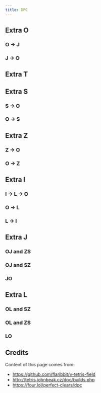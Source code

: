 ```yaml
---
title: DPC
---
```


## Extra O

### O -> J

<TDPC v-bind="extra_O.O2J" />

### J -> O

<TDPC v-bind="extra_O.J2O" />


## Extra T

<TDPC v-bind="extra_T.ALL" />

## Extra S

### S -> O

<TDPC v-bind="extra_S.S2O" />

### O -> S

<TDPC v-bind="extra_S.O2S" />

## Extra Z

### Z -> O

<TDPC v-bind="extra_Z.Z2O" />

### O -> Z

<TDPC v-bind="extra_Z.O2Z" />

## Extra I

### I -> L -> O
<TDPC v-bind="extra_I.I2L2O" />

### O -> L
<TDPC v-bind="extra_I.O2L" />

### L -> I 
<TDPC v-bind="extra_I.L2I" />

## Extra J

### OJ and ZS
<TDPC v-bind="extra_J.OJZS" />

### OJ and SZ
<TDPC v-bind="extra_J.OJSZ" />

### JO
<TDPC v-bind="extra_J.JO" />

## Extra L

### OL and SZ
<TDPC v-bind="extra_L.OLSZ" />

### OL and ZS
<TDPC v-bind="extra_L.OLZS" />

### LO
<TDPC v-bind="extra_L.LO" />

## Credits

Content of this page comes from:

- https://github.com/flaribbit/v-tetris-field
- http://tetris.johnbeak.cz/dpc/builds.php
- https://four.lol/perfect-clears/dpc

<!-- end -->

<script setup>
import TDPC from "../src/TDPC.vue";
import { extra_O, extra_T, extra_S, extra_Z, extra_I, extra_J, extra_L } from "../src/data";

import { get_pc } from "@mgtd/pcf-wasm/index.js";
console.log(get_pc(BigInt("0b1100001111111000111111110011111110001111"), "JISZ"));
</script>

<style>
.container {
  max-width: 90vw !important;
}
.vt-field {
  background-color: #f3f3ed;
  border-radius: 4px;
}
@media (min-width: 320px) {
  .fumen-item {
    width: calc(50% - 4px);
  }
  .fumen-item .vt-field {
    width: 100%;
  }
}
@media (min-width: 425px) {
  .fumen-item {
    width: calc(33% - 8px);
  }
  .fumen-item .vt-field {
    width: 100%;
  }
}
@media (min-width: 768px) {
  .fumen-item {
    width: calc(25% - 16px);
  }
  .fumen-item .vt-field {
    width: 100%;
  }
}
@media (min-width: 1440px) {
  .fumen-item {
    width: calc(20% - 32px);
  }
  .fumen-item .vt-field {
    width: 100%;
  }
}
@media (min-width: 2560px) {
  .fumen-item {
    width: calc(14% - 32px);
  }
  .fumen-item .vt-field {
    width: 100%;
  }
}
</style>
